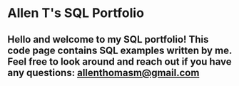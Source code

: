 # Allen T's SQL Portfolio

## Hello and welcome to my SQL portfolio! This code page contains SQL examples written by me. Feel free to look around and reach out if you have any questions: allenthomasm@gmail.com
